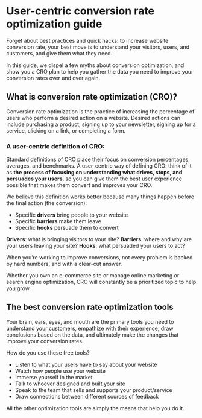 # User-centric conversion rate optimization guide

Forget about best practices and quick hacks: to increase website conversion rate, your best move is to understand your visitors, users, and customers, and give them what they need.

In this guide, we dispel a few myths about conversion optimization, and show you a CRO plan to help you gather the data you need to improve your conversion rates over and over again.

## What is conversion rate optimization (CRO)?

Conversion rate optimization is the practice of increasing the percentage of users who perform a desired action on a website. Desired actions can include purchasing a product, signing up to your newsletter, signing up for a service, clicking on a link, or completing a form.

### A user-centric definition of CRO:

Standard definitions of CRO place their focus on conversion percentages, averages, and benchmarks. A user-centric way of defining CRO: think of it as **the process of focusing on understanding what drives, stops, and persuades your users**, so you can give them the best user experience possible that makes them convert and improves your CRO.

We believe this definition works better because many things happen before the final action (the conversion):

- Specific **drivers** bring people to your website
- Specific **barriers** make them leave
- Specific **hooks** persuade them to convert

**Drivers**: what is bringing visitors to your site?
**Barriers**: where and why are your users leaving your site?
**Hooks**: what persuaded your users to act?

When you’re working to improve conversions, not every problem is backed by hard numbers, and with a clear-cut answer.

Whether you own an e-commerce site or manage online marketing or search engine optimization, CRO will constantly be a prioritized topic to help you grow.

<!--
## How to calculate conversion rate
Conversion rate is calculated by dividing the number of conversions (desired actions taken) by the total number of visitors and multiplying the result by 100 to get a percentage.

![](./placeholder.jpg "placeholder")

### What is the average conversion rate?
Depending on what you read, the average conversion rate is anywhere between 1% and 4%.

But let us come out and say it: this figure is sort of meaningless, since:

- Conversion rates differ wildly depending on the conversion goal (ad clicks, checkout completions, newsletter signups, etc.)
- Every website, page, and audience is different
Most people don't share their conversion data publicly anyway

You’re better off focusing on developing an in-depth understanding of what actually matters to your users, so you can give it to them—and then, conversions will naturally follow. -->

## The best conversion rate optimization tools

Your brain, ears, eyes, and mouth are the primary tools you need to understand your customers, empathize with their experience, draw conclusions based on the data, and ultimately make the changes that improve your conversion rates.

How do you use these free tools?

- Listen to what your users have to say about your website
- Watch how people use your website
- Immerse yourself in the market
- Talk to whoever designed and built your site
- Speak to the team that sells and supports your product/service
- Draw connections between different sources of feedback

All the other optimization tools are simply the means that help you do it.
